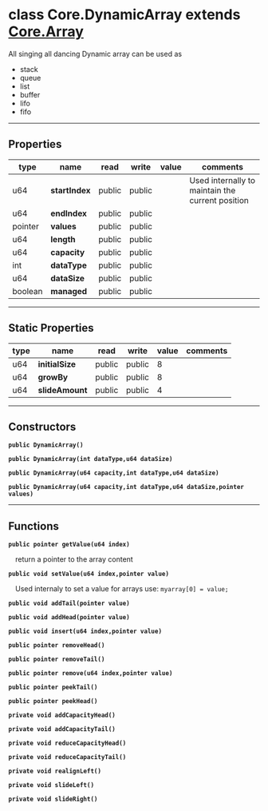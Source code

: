 class Core.DynamicArray extends [Core.Array](Core.Array.md)
===
All singing all dancing Dynamic array can be used as 
* stack
* queue
* list
* buffer
* lifo
* fifo
---
Properties
---
|type|name|read|write|value|comments|
|--- |--- |--- |--- |--- |--- |
|u64|__startIndex__|public|public||Used internally to maintain the          current position|
|u64|__endIndex__|public|public|||
|pointer|__values__|public|public|||
|u64|__length__|public|public|||
|u64|__capacity__|public|public|||
|int|__dataType__|public|public|||
|u64|__dataSize__|public|public|||
|boolean|__managed__|public|public|||

---
Static Properties
---
|type|name|read|write|value|comments|
|--- |--- |--- |--- |--- |--- |
|u64|__initialSize__|public|public|8||
|u64|__growBy__|public|public|8||
|u64|__slideAmount__|public|public|4||

---
Constructors
---

__`public DynamicArray()`__
<div style="margin:1em">

</div>


__`public DynamicArray(int dataType,u64 dataSize)`__
<div style="margin:1em">

</div>


__`public DynamicArray(u64 capacity,int dataType,u64 dataSize)`__
<div style="margin:1em">

</div>


__`public DynamicArray(u64 capacity,int dataType,u64 dataSize,pointer values)`__
<div style="margin:1em">

</div>


---
Functions
---

__`public pointer getValue(u64 index)`__
<div style="margin:1em">

return a pointer to the array content</div>


__`public void setValue(u64 index,pointer value)`__
<div style="margin:1em">

Used internaly to set a value for arrays use:
    ```myarray[0] = value;```</div>


__`public void addTail(pointer value)`__
<div style="margin:1em">

</div>


__`public void addHead(pointer value)`__
<div style="margin:1em">

</div>


__`public void insert(u64 index,pointer value)`__
<div style="margin:1em">

</div>


__`public pointer removeHead()`__
<div style="margin:1em">

</div>


__`public pointer removeTail()`__
<div style="margin:1em">

</div>


__`public pointer remove(u64 index,pointer value)`__
<div style="margin:1em">

</div>


__`public pointer peekTail()`__
<div style="margin:1em">

</div>


__`public pointer peekHead()`__
<div style="margin:1em">

</div>


__`private void addCapacityHead()`__
<div style="margin:1em">

</div>


__`private void addCapacityTail()`__
<div style="margin:1em">

</div>


__`private void reduceCapacityHead()`__
<div style="margin:1em">

</div>


__`private void reduceCapacityTail()`__
<div style="margin:1em">

</div>


__`private void realignLeft()`__
<div style="margin:1em">

</div>


__`private void slideLeft()`__
<div style="margin:1em">

</div>


__`private void slideRight()`__
<div style="margin:1em">

</div>

